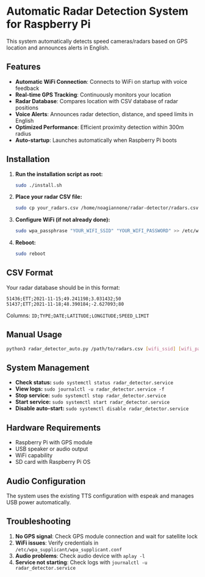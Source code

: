 # Automatic Radar Detection System for Raspberry Pi

This system automatically detects speed cameras/radars based on GPS location and announces alerts in English.

## Features

- **Automatic WiFi Connection**: Connects to WiFi on startup with voice feedback
- **Real-time GPS Tracking**: Continuously monitors your location
- **Radar Database**: Compares location with CSV database of radar positions
- **Voice Alerts**: Announces radar detection, distance, and speed limits in English
- **Optimized Performance**: Efficient proximity detection within 300m radius
- **Auto-startup**: Launches automatically when Raspberry Pi boots

## Installation

1. **Run the installation script as root:**
   ```bash
   sudo ./install.sh
   ```

2. **Place your radar CSV file:**
   ```bash
   sudo cp your_radars.csv /home/noagiannone/radar-detector/radars.csv
   ```

3. **Configure WiFi (if not already done):**
   ```bash
   sudo wpa_passphrase "YOUR_WIFI_SSID" "YOUR_WIFI_PASSWORD" >> /etc/wpa_supplicant/wpa_supplicant.conf
   ```

4. **Reboot:**
   ```bash
   sudo reboot
   ```

## CSV Format

Your radar database should be in this format:
```
51436;ETT;2021-11-15;49.241198;3.031432;50
51437;ETT;2021-11-18;48.390184;-2.627093;80
```

Columns: `ID;TYPE;DATE;LATITUDE;LONGITUDE;SPEED_LIMIT`

## Manual Usage

```bash
python3 radar_detector_auto.py /path/to/radars.csv [wifi_ssid] [wifi_password]
```

## System Management

- **Check status:** `sudo systemctl status radar_detector.service`
- **View logs:** `sudo journalctl -u radar_detector.service -f`
- **Stop service:** `sudo systemctl stop radar_detector.service`
- **Start service:** `sudo systemctl start radar_detector.service`
- **Disable auto-start:** `sudo systemctl disable radar_detector.service`

## Hardware Requirements

- Raspberry Pi with GPS module
- USB speaker or audio output
- WiFi capability
- SD card with Raspberry Pi OS

## Audio Configuration

The system uses the existing TTS configuration with espeak and manages USB power automatically.

## Troubleshooting

1. **No GPS signal**: Check GPS module connection and wait for satellite lock
2. **WiFi issues**: Verify credentials in `/etc/wpa_supplicant/wpa_supplicant.conf`
3. **Audio problems**: Check audio device with `aplay -l`
4. **Service not starting**: Check logs with `journalctl -u radar_detector.service`